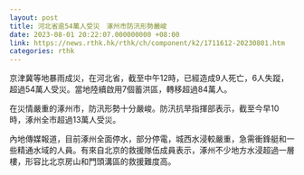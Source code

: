 ```yaml
---
layout: post
title: 河北省逾54萬人受災　涿州市防汛形勢嚴峻
date: 2023-08-01 20:22:07.000000000 +08:00
link: https://news.rthk.hk/rthk/ch/component/k2/1711612-20230801.htm
categories: rthk
---
```


京津冀等地暴雨成災，在河北省，截至中午12時，已經造成9人死亡，6人失蹤，超過54萬人受災。當地陸續啟用7個蓄洪區，轉移超過84萬人。

在災情嚴重的涿州市，防汛形勢十分嚴峻。防汛抗旱指揮部表示，截至今早10時，涿州全市超過13萬人受災。

內地傳媒報道，目前涿州全面停水，部分停電，城西水浸較嚴重，急需衝鋒艇和一些精通水域的人員。有來自北京的救援隊伍成員表示，涿州不少地方水浸超過一層樓，形容比北京房山和門頭溝區的救援難度高。
